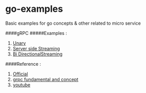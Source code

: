 # go-examples
Basic examples for go concepts &amp; other related to micro service


####gRPC 
#####Examples : 
   1. [Unary](https://github.com/Connect2naga/go-examples/tree/main/grpc/unary)
   2. [Server side Streaming](https://github.com/Connect2naga/go-examples/tree/main/grpc/server_stream)
   3. [Bi DirectionalStreaming](https://github.com/Connect2naga/go-examples/tree/main/grpc/bidirectional_stream)
 
####Reference :
   1. [Official](https://grpc.io/)
   2. [grpc fundamental and concept](https://medium.com/swlh/grpc-fundamental-and-concept-93414d7956df])
   3. [youtube](https://www.youtube.com/watch?v=BdzYdN_Zd9Q)

